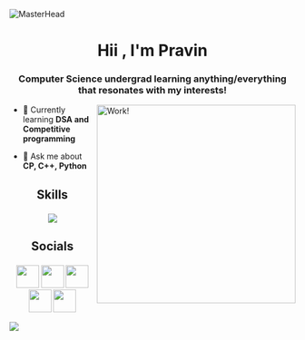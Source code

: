 ![MasterHead[]()](https://user-images.githubusercontent.com/74038190/225813708-98b745f2-7d22-48cf-9150-083f1b00d6c9.gif)
<h1 align="center">Hii , I'm Pravin</h1>
<h3 align="center">Computer Science undergrad learning anything/everything that resonates with my interests!</h3>
<img align="right" alt="Work!" width="350" src="https://thumbs.gfycat.com/CheerySeparateGoldeneye-size_restricted.gif">


- 🌱 Currently learning **DSA and Competitive programming**

- 💬 Ask me about **CP, C++, Python**


<h2><p align="center">Skills</p></h2>

<p align="center">
     <img src="https://skillicons.dev/icons?i=c,cpp,python,java,js,androidstudio,html,css,nodejs,mysql,mongodb,git,express,flask,github,graphql,latex,regex,sqlite&perline=8">
</p>

<h2><p align="center">Socials</p></h2>

<p align="center">
     <a href="https://discord.com/users/429505635269476352" target="_blank" rel="noreferrer"><img src="https://raw.githubusercontent.com/danielcranney/readme-generator/main/public/icons/socials/discord.svg" width="40" height="40" /></a>
     <a href="https://github.com/pravin-jalodiya" target="_blank" rel="noreferrer"><img src="https://raw.githubusercontent.com/danielcranney/readme-generator/main/public/icons/socials/github-dark.svg" width="40" height="40" /></a> 
     <a href="http://www.instagram.com/_.praviiiin._" target="_blank" rel="noreferrer"><img src="https://raw.githubusercontent.com/danielcranney/readme-generator/main/public/icons/socials/instagram.svg" width="40" height="40" /></a>
     <a href="https://www.linkedin.com/in/pravin-jalodiya-linked/" target="_blank" rel="noreferrer"><img src="https://raw.githubusercontent.com/danielcranney/readme-generator/main/public/icons/socials/linkedin.svg" width="40" height="40" /></a> 
     <a href="https://stackoverflow.com/users/23311255/pravin" target="_blank" rel="noreferrer"><img src="https://raw.githubusercontent.com/danielcranney/readme-generator/main/public/icons/socials/stackoverflow.svg" width="40" height="40" /></a>

[![](https://visitcount.itsvg.in/api?id=Pravin&label=Profile%20Views&color=0&icon=0&pretty=true)](https://visitcount.itsvg.in)
